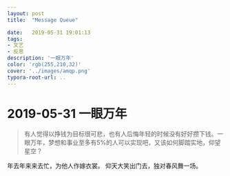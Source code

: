 ```yaml
---
layout: post
title:  "Message Queue"

date:   2019-05-31 19:01:13
tags:
- 文艺
- 反思
description: '一眼万年'
color: 'rgb(255,210,32)'
cover: '../images/amqp.png'
typora-root-url: ..
---
```


# 2019-05-31 一眼万年

> 有人觉得以挣钱为目标很可悲，也有人后悔年轻的时候没有好好攒下钱。一眼万年，梦想和事业至多有5%的人可以实现吧，又该如何脚踏实地，仰望星空？

年去年来来去忙，为他人作嫁衣裳。
仰天大笑出门去，独对春风舞一场。




